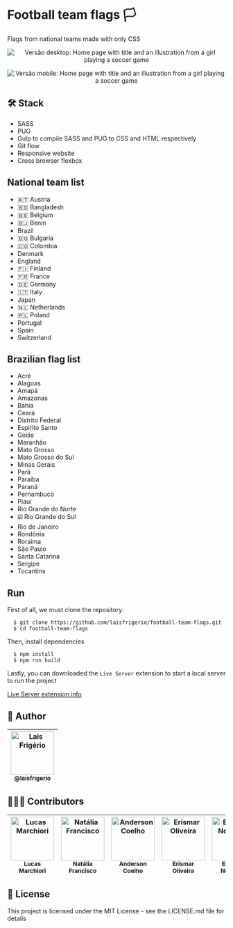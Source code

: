 # Football team flags 🏳

Flags from national teams made with only CSS

<p align="center">
  <a><img src="./screenshots/home-page-5-nationals-desktop.png" alt="Versão desktop: Home page with title and an illustration from a girl playing a soccer game" title="Home page with title and an illustration from a girl playing a soccer game"></a>
</p>

<p align="center">
  <a><img src="./screenshots/home-page-5-nationals-mobile.png" alt="Versão mobile: Home page with title and an illustration from a girl playing a soccer game" title="Home page with title and an illustration from a girl playing a soccer game"></a>
</p>

## 🛠️ Stack

- SASS
- PUG
- Gulp to compile SASS and PUG to CSS and HTML respectively
- Git flow
- Responsive website
- Cross browser flexbox

## National team list

- 🇦🇹 Austria
- 🇧🇩 Bangladesh
- 🇧🇪 Belgium
- 🇧🇯 Benin
- Brazil
- 🇧🇬 Bulgaria
- 🇨🇴 Colombia
- Denmark
- England
- 🇫🇮 Finland
- 🇫🇷 France
- 🇩🇪 Germany
- 🇮🇹 Italy
- Japan
- 🇳🇱 Netherlands
- 🇵🇱 Poland
- Portugal
- Spain
- Switzerland

## Brazilian flag list

- Acré
- Alagoas
- Amapá
- Amazonas
- Bahia
- Ceará
- Distrito Federal
- Espirito Santo
- Goiás
- Maranhão
- Mato Grosso
- Mato Grosso do Sul
- Minas Gerais
- Pará
- Paraíba
- Paraná
- Pernambuco
- Piauí
- Rio Grande do Norte
- ☑️ Rio Grande do Sul
- Rio de Janeiro
- Rondônia
- Roraima
- São Paulo
- Santa Catarina
- Sergipe
- Tocantins

## Run

First of all, we must clone the repository:

```
  $ git clone https://github.com/laisfrigerio/football-team-flags.git
  $ cd football-team-flags
```

Then, install dependencies

```
  $ npm install
  $ npm run build
```

Lastly, you can downloaded the `Live Server` extension to start a local server to run the project

[Live Server extension info](https://marketplace.visualstudio.com/items?itemName=ritwickdey.LiveServer)

## :woman: Author

| [<img src="https://avatars.githubusercontent.com/u/20709086?v=4" width="100px;" alt="Lais Frigério"/><br /><sub><b>@laisfrigerio</b></sub>](https://github.com/laisfrigerio)<br /> |
| :---: |

## 🧑‍🤝‍🧑 Contributors

| [<img src="https://avatars.githubusercontent.com/u/45500959?v=4" width="100px;" alt="Lucas Marchiori"/><br /><sub><b>Lucas Marchiori</b></sub>](https://www.lucasbmarchiori.com.br/)<br /> | [<img src="https://avatars.githubusercontent.com/u/53195920?v=4" width="100px;" alt="Natália Francisco"/><br /><sub><b>Natália Francisco</b></sub>](https://github.com/natalia-fs)<br /> | [<img src="https://avatars.githubusercontent.com/u/42191435?v=4" width="100px;" alt="Anderson Coelho"/><br /><sub><b>Anderson Coelho</b></sub>](https://github.com/AndersonAlvesCoelho)<br /> | [<img src="https://avatars.githubusercontent.com/u/74121763?v=4" width="100px;" alt="Erismar Oliveira"/><br /><sub><b>Erismar Oliveira</b></sub>](https://github.com/erismaroliveira)<br /> | [<img src="https://avatars.githubusercontent.com/u/57373980?v=4" width="100px;" alt="Eduardo Nogueira"/><br /><sub><b>Eduardo Nogueira</b></sub>](https://github.com/dudunog)<br /> | [<img src="https://avatars.githubusercontent.com/u/43506706?v=4" width="100px;" alt="Ruan Carlos"/><br /><sub><b>Ruan Carlos</b></sub>](https://github.com/AguaPotavel)<br /> |
| :---: | :---: | :---: | :---: | :---: | :---: | 

## 📄 License

This project is licensed under the MIT License - see the LICENSE.md file for details
